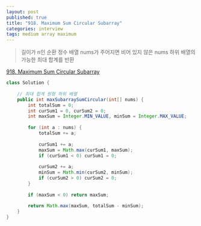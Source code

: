 ```yaml
---
layout: post
published: true
title: "918. Maximum Sum Circular Subarray"
categories: interview
tags: medium array maximum
---
```


> 길이가 n인 순환 정수 배열 nums가 주어지면 비어 있지 않은 nums 하위 배열의 가능한 최대 합계를 반환

[918. Maximum Sum Circular Subarray](https://leetcode.com/problems/maximum-sum-circular-subarray/)

```java
class Solution {
    
    // 최대 합계 원형 하위 배열
    public int maxSubarraySumCircular(int[] nums) {
        int totalSum = 0;
        int curSum1 = 0, curSum2 = 0;
        int maxSum = Integer.MIN_VALUE, minSum = Integer.MAX_VALUE;
        
        for (int a : nums) {
            totalSum += a;
            
            curSum1 += a;
            maxSum = Math.max(curSum1, maxSum);
            if (curSum1 < 0) curSum1 = 0;
            
            curSum2 += a;
            minSum = Math.min(curSum2, minSum);
            if (curSum2 > 0) curSum2 = 0;
        }
        
        if (maxSum < 0) return maxSum;
        
        return Math.max(maxSum, totalSum - minSum);
    }
}
```
